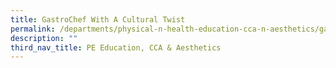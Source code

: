 ```yaml
---
title: GastroChef With A Cultural Twist
permalink: /departments/physical-n-health-education-cca-n-aesthetics/gastrochef-with-a-cultural-twist
description: ""
third_nav_title: PE Education, CCA & Aesthetics
---
```

